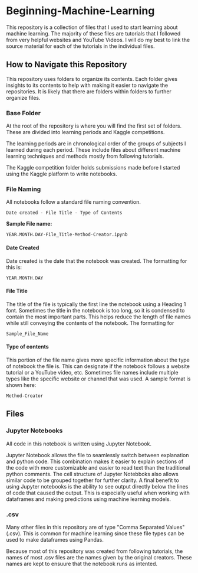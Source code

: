 # Beginning-Machine-Learning

This repository is a collection of files that I used to start learning about machine learning. 
The majority of these files are tutorials that I followed from very helpful websites and YouTube Videos. 
I will do my best to link the source material for each of the tutorials in the individual files.


## How to Navigate this Repository

This repository uses folders to organize its contents. 
Each folder gives insights to its contents to help with making it easier to navigate the repositories. 
It is likely that there are folders within folders to further organize files.

### Base Folder

At the root of the repository is where you will find the first set of folders. 
These are divided into learning periods and Kaggle competitions. 

The learning periods are in chronological order of the groups of subjects I learned during each period. 
These include files about different machine learning techniques and methods mostly from following tutorials.

The Kaggle competition folder holds submissions made before I started using the Kaggle platform to write notebooks.

### File Naming

All notebooks follow a standard file naming convention.

  `Date created - File Title - Type of Contents`

**Sample File name:**

`YEAR.MONTH.DAY-File_Title-Method-Creator.ipynb`

#### Date Created

Date created is the date that the notebook was created. 
The formatting for this is:

  `YEAR.MONTH.DAY`

#### File Title

The title of the file is typically the first line the notebook using a Heading 1 font. 
Sometimes the title in the notebook is too long, so it is condensed to contain the most important parts. 
This helps reduce the length of file names while still conveying the contents of the notebook. 
The formatting for 

`Sample_File_Name`

#### Type of contents

This portion of the file name gives more specific information about the type of notebook the file is. 
This can designate if the notebook follows a website tutorial or a YouTube video, etc. 
Sometimes file names include multiple types like the specific website or channel that was used. 
A sample format is shown here:

`Method-Creator`


## Files

### Jupyter Notebooks

All code in this notebook is written using Jupyter Notebook. 

Jupyter Notebook allows the file to seamlessly switch between explanation and python code. 
This combination makes it easier to explain sections of the code with more customizable and easier to read text than the traditional python comments. 
The cell structure of Jupyter Notebboks also allows similar code to be grouped together for further clarity. 
A final benefit to using Jupyter notebooks is the ability to see output directly below the lines of code that caused the output. 
This is especially useful when working with dataframes and making predictions using machine learning models.

### .csv

Many other files in this repository are of type "Comma Separated Values" (.csv). 
This is common for machine learning since these file types can be used to make dataframes using Pandas.

Because most of this repository was created from following tutorials, the names of most .csv files are the names given by the original creators. 
These names are kept to ensuure that the notebook runs as intented.
